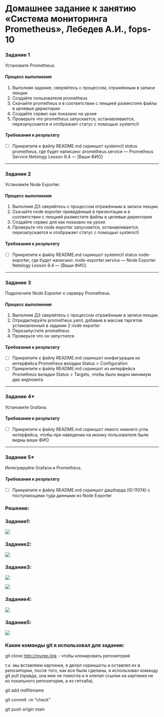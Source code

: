 # Домашнее задание к занятию «Система мониторинга Prometheus», Лебедев А.И., fops-10  



### Задание 1
Установите Prometheus.

#### Процесс выполнения
1. Выполняя задание, сверяйтесь с процессом, отражённым в записи лекции
2. Создайте пользователя prometheus
3. Скачайте prometheus и в соответствии с лекцией разместите файлы в целевые директории
4. Создайте сервис как показано на уроке
5. Проверьте что prometheus запускается, останавливается, перезапускается и отображает статус с помощью systemctl

#### Требования к результату
- [ ] Прикрепите к файлу README.md скриншот systemctl status prometheus, где будет написано: prometheus.service — Prometheus Service Netology Lesson 9.4 — [Ваши ФИО]

---

### Задание 2
Установите Node Exporter.

#### Процесс выполнения
1. Выполняя ДЗ сверяйтесь с процессом отражённым в записи лекции.
3. Скачайте node exporter приведённый в презентации и в соответствии с лекцией разместите файлы в целевые директории
4. Создайте сервис для как показано на уроке
5. Проверьте что node exporter запускается, останавливается, перезапускается и отображает статус с помощью systemctl

#### Требования к результату
- [ ] Прикрепите к файлу README.md скриншот systemctl status node-exporter, где будет написано: node-exporter.service — Node Exporter Netology Lesson 9.4 — [Ваши ФИО]

---

### Задание 3
Подключите Node Exporter к серверу Prometheus.

#### Процесс выполнения
1. Выполняя ДЗ сверяйтесь с процессом отражённым в записи лекции.
2. Отредактируйте prometheus.yaml, добавив в массив таргетов установленный в задании 2 node exporter
3. Перезапустите prometheus
4. Проверьте что он запустился

#### Требования к результату
- [ ] Прикрепите к файлу README.md скриншот конфигурации из интерфейса Prometheus вкладки Status > Configuration
- [ ] Прикрепите к файлу README.md скриншот из интерфейса Prometheus вкладки Status > Targets, чтобы было видно минимум два эндпоинта
  
---

### Задание 4*
Установите Grafana.

#### Требования к результату
- [ ] Прикрепите к файлу README.md скриншот левого нижнего угла интерфейса, чтобы при наведении на иконку пользователя были видны ваши ФИО

---

### Задание 5*
Интегрируйте Grafana и Prometheus.

#### Требования к результату
- [ ] Прикрепите к файлу README.md скриншот дашборда (ID:11074) с поступающими туда данными из Node Exporter  
  
### Решение:  
  
### Задание1:  
  
<img src="https://github.com/luckynuckywinkel/8-03/blob/main/prometh1.JPG"></img>  
  
### Задание2:  
  
<img src="https://github.com/luckynuckywinkel/8-03/blob/main/node-exporter.JPG"></img>  
  
### Задание3:  
  
<img src="https://github.com/luckynuckywinkel/8-03/blob/main/prom_conf.JPG"></img>
  
<img src="https://github.com/luckynuckywinkel/8-03/blob/main/prom_targets.JPG"></img>  
  
### Задание4:  
  
<img src="https://github.com/luckynuckywinkel/8-03/blob/main/grafana.JPG"></img>  
  
### Задание5:  
  
<img src="https://github.com/luckynuckywinkel/8-03/blob/main/grafana-dashboard.JPG"></img>  
  
### Какие команды git я использовал для задания:  
  
git clone http://myrep.link - чтобы клонировать репозиторий  
  
т.к. мы вставляем картинки, я делал скриншоты и оставлял их в репозитории, после того, как все были сделаны, я использовал команду git pull (правда, она мне не помогла и я клепал ссылки на картинки не из локального репозитория, а из гитхаба).  
  
git add mdfilename  
  
git commit -m "check"  
  
git push origin main  
  








